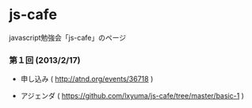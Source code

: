 js-cafe
=======

javascript勉強会「js-cafe」のページ



### 第１回 (2013/2/17)

- 申し込み ( http://atnd.org/events/36718 )

- アジェンダ ( https://github.com/lxyuma/js-cafe/tree/master/basic-1 )

